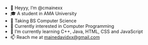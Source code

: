 - 👋 Heyyy, I’m @cmainexx
- 🎓 A student in AMA University
- 📕 Taking BS Computer Science
- 👀 Currently interested in Computer Programming
- 🌱 I’m currently learning C++, Java, HTML, CSS and JavaScript
- 📫 Reach me at mainedavidxx@gmail.com

<!---
cmainexx/cmainexx is a ✨ special ✨ repository because its `README.md` (this file) appears on your GitHub profile.
You can click the Preview link to take a look at your changes.
--->
